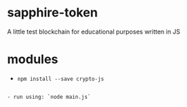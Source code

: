 # sapphire-token
A little test blockchain for educational purposes written in JS

# modules
- `npm install --save crypto-js`
~~~

- run using: `node main.js`
